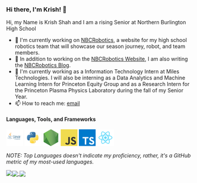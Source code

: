 ### Hi there, I'm Krish! 👋

Hi, my Name is Krish Shah and I am a rising Senior at Northern Burlington High School

- 🔭 I'm currently working on [NBCRobotics](https://nbcrobotics.github.io), a website for my high school robotics team that will showcase our season journey, robot, and team members.
- 🔭 In addition to working on the [NBCRobotics Website](https://nbcrobotics.github.io), I am also writing the [NBCRobotics Blog](https://nbcrobotics.github.io/blog/).
- 💼 I'm currently working as a Information Technology Intern at Miles Technologies. I will also be interning as a Data Analytics and Machine Learning Intern for Princeton Equity Group and as a Research Intern for the Princeton Plasma Physics Laboratory during the fall of my Senior Year.
- 📫 How to reach me: [email](mailto:2003kshah@gmail.com)

#### Languages, Tools, and Frameworks

<code><img height="45" src="https://raw.githubusercontent.com/github/explore/80688e429a7d4ef2fca1e82350fe8e3517d3494d/topics/java/java.png"></code>
<code><img height="45" src="https://raw.githubusercontent.com/github/explore/80688e429a7d4ef2fca1e82350fe8e3517d3494d/topics/python/python.png"></code>
<code><img height="45" src="https://raw.githubusercontent.com/github/explore/80688e429a7d4ef2fca1e82350fe8e3517d3494d/topics/nodejs/nodejs.png"></code>
<code><img height="45" src="https://raw.githubusercontent.com/github/explore/80688e429a7d4ef2fca1e82350fe8e3517d3494d/topics/javascript/javascript.png"></code>
<code><img height="45" src="https://raw.githubusercontent.com/github/explore/80688e429a7d4ef2fca1e82350fe8e3517d3494d/topics/typescript/typescript.png"></code>
<code><img height="45" src="https://raw.githubusercontent.com/github/explore/80688e429a7d4ef2fca1e82350fe8e3517d3494d/topics/react/react.png"></code>

<i>NOTE: Top Languages doesn't indicate my proficiency, rather, it's a GitHub metric of my most-used languages.</i>

<a href="https://github.com/anuraghazra/github-readme-stats">
  <img align="left" src="https://github-readme-stats.vercel.app/api/top-langs/?username=krish-shahh&theme=radical&hide=Dockerfile,Ruby" />
</a>
<!--
<a href="https://github.com/anuraghazra/github-readme-stats">
  <img align="center" src="https://github-readme-stats.vercel.app/api?username=krish-shahh&show_icons=true&theme=radical&count_private=true" />
</a>
-->
<a href="https://github.com/NBCRobotics/nbcrobotics.github.io">
  <img align="center" src="https://github-readme-stats.vercel.app/api/pin/?username=NBCRobotics&repo=nbcrobotics.github.io&theme=radical" />
</a>
<a href="https://github.com/krish-shahh/plasma-physics">
  <img align="center" src="https://github-readme-stats.vercel.app/api/pin/?username=krish-shahh&repo=plasma-physics&theme=radical" />
</a>
